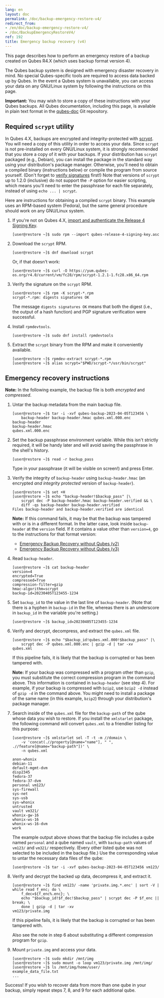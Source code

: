 ```yaml
---
lang: en
layout: doc
permalink: /doc/backup-emergency-restore-v4/
redirect_from:
- /en/doc/backup-emergency-restore-v4/
- /doc/BackupEmergencyRestoreV4/
ref: 192
title: Emergency backup recovery (v4)
---
```


This page describes how to perform an emergency restore of a backup created on
Qubes R4.X (which uses backup format version 4).

The Qubes backup system is designed with emergency disaster recovery in mind. No
special Qubes-specific tools are required to access data backed up by Qubes. In
the event a Qubes system is unavailable, you can access your data on any
GNU/Linux system by following the instructions on this page.

**Important:** You may wish to store a copy of these instructions with your
Qubes backups. All Qubes documentation, including this page, is available in
plain text format in the [qubes-doc](https://github.com/QubesOS/qubes-doc) Git
repository.

## Required `scrypt` utility

In Qubes 4.X, backups are encrypted and integrity-protected with
[scrypt](https://www.tarsnap.com/scrypt.html). You will need a copy of this
utility in order to access your data.  Since `scrypt` is not pre-installed on
every GNU/Linux system, it is strongly recommended that you store a copy of it
with your backups. If your distribution has `scrypt` packaged (e.g., Debian),
you can install the package in the standard way using your distribution's
package manager. Otherwise, you'll need to obtain a compiled binary
(instructions below) or compile the program from source yourself. (Don't forget
to [verify signatures](/security/verifying-signatures) first!) Note that
versions of `scrypt` up to 1.2.0 (inclusive) do not support the `-P` option for
easier scripting, which means you'll need to enter the passphrase for each file
separately, instead of using `echo ... | scrypt`.

Here are instructions for obtaining a compiled `scrypt` binary. This example
uses an RPM-based system (Fedora), but the same general procedure should work on
any GNU/Linux system.

 1. If you're not on Qubes 4.X, [import and authenticate the Release 4 Signing
    Key](/security/verifying-signatures/#how-to-import-and-authenticate-release-signing-keys).

        [user@restore ~]$ sudo rpm --import qubes-release-4-signing-key.asc

 2. Download the `scrypt` RPM.

        [user@restore ~]$ dnf download scrypt

    Or, if that doesn't work:

        [user@restore ~]$ curl -O https://yum.qubes-os.org/r4.0/current/vm/fc28/rpm/scrypt-1.2.1-1.fc28.x86_64.rpm

 3. Verify the signature on the `scrypt` RPM.

        [user@restore ~]$ rpm -K scrypt-*.rpm
        scrypt-*.rpm: digests signatures OK

    The message `digests signatures OK` means that both the digest (i.e., the
    output of a hash function) and PGP signature verification were successful.

 4. Install `rpmdevtools`.

        [user@restore ~]$ sudo dnf install rpmdevtools

 5. Extract the `scrypt` binary from the RPM and make it conveniently
    available.

        [user@restore ~]$ rpmdev-extract scrypt-*.rpm
        [user@restore ~]$ alias scrypt="$PWD/scrypt-*/usr/bin/scrypt"

## Emergency recovery instructions

**Note:** In the following example, the backup file is both *encrypted* and
*compressed*.

 1. Untar the backup metadata from the main backup file.

        [user@restore ~]$ tar -i -xvf qubes-backup-2023-04-05T123456 \
            backup-header backup-header.hmac qubes.xml.000.enc
        backup-header
        backup-header.hmac
        qubes.xml.000.enc

 2. Set the backup passphrase environment variable. While this isn't strictly
    required, it will be handy later and will avoid saving the passphrase in the
    shell's history.

        [user@restore ~]$ read -r backup_pass

    Type in your passphrase (it will be visible on screen!) and press Enter.

 3. Verify the integrity of `backup-header` using `backup-header.hmac` (an
    encrypted *and integrity protected* version of `backup-header`).

        [user@restore ~]$ set +H
        [user@restore ~]$ echo "backup-header!$backup_pass" |\
            scrypt dec -P backup-header.hmac backup-header.verified && \
            diff -qs backup-header backup-header.verified
        Files backup-header and backup-header.verified are identical

    **Note:** If this command fails, it may be that the backup was tampered with
    or is in a different format. In the latter case, look inside `backup-header`
    at the `version` field. If it contains a value other than `version=4`, go to
    the instructions for that format version:
    - [Emergency Backup Recovery without Qubes (v2)](/doc/backup-emergency-restore-v2/)
    - [Emergency Backup Recovery without Qubes (v3)](/doc/backup-emergency-restore-v3/)

 4. Read `backup-header`.

        [user@restore ~]$ cat backup-header
        version=4
        encrypted=True
        compressed=True
        compression-filter=gzip
        hmac-algorithm=scrypt
        backup-id=20230405T123455-1234

 5. Set `backup_id` to the value in the last line of `backup-header`. (Note that
    there is a hyphen in `backup-id` in the file, whereas there is an underscore
    in `backup_id` in the variable you're setting.)

        [user@restore ~]$ backup_id=20230405T123455-1234

 6. Verify and decrypt, decompress, and extract the `qubes.xml` file.

        [user@restore ~]$ echo "$backup_id!qubes.xml.000!$backup_pass" |\
            scrypt dec -P qubes.xml.000.enc | gzip -d | tar -xv
        qubes.xml

    If this pipeline fails, it is likely that the backup is corrupted or has
    been tampered with.

    **Note:** If your backup was compressed with a program other than `gzip`,
    you must substitute the correct compression program in the command above.
    This information is contained in `backup-header` (see step 4). For example,
    if your backup is compressed with `bzip2`, use `bzip2 -d` instead of `gzip
    -d` in the command above. You might need to install a package of the same
    name (in this example, `bzip2`) through your distribution's package manager.

 7. Search inside of the `qubes.xml` file for the `backup-path` of the qube
    whose data you wish to restore. If you install the `xmlstarlet` package, the
    following command will convert `qubes.xml` to a friendlier listing for this
    purpose:

        [user@restore ~]$ xmlstarlet sel -T -t -m //domain \
            -v 'concat(.//property[@name="name"], " ", .//feature[@name="backup-path"])' \
            -n qubes.xml
        
        anon-whonix
        debian-11
        default-mgmt-dvm
        disp2345
        fedora-37
        fedora-37-dvm
        personal vm123/
        sys-firewall
        sys-net
        sys-usb
        sys-whonix
        untrusted
        vault vm321/
        whonix-gw-16
        whonix-ws-16
        whonix-ws-16-dvm
        work

    The example output above shows that the backup file includes a qube named
    `personal` and a qube named `vault`, with `backup-path` values of `vm123/`
    and `vm321/` respectively. (Every other listed qube was not selected to be
    included in the backup file.) Use the corresponding value to untar the
    necessary data files of the qube:

        [user@restore ~]$ tar -i -xvf qubes-backup-2023-04-05T123456 vm123/

 8. Verify and decrypt the backed up data, decompress it, and extract it.

        [user@restore ~]$ find vm123/ -name 'private.img.*.enc' | sort -V | while read f_enc; do \
            f_dec=${f_enc%.enc}; \
            echo "$backup_id!$f_dec!$backup_pass" | scrypt dec -P $f_enc || break; \
            done | gzip -d | tar -xv
        vm123/private.img

    If this pipeline fails, it is likely that the backup is corrupted or has
    been tampered with.

    Also see the note in step 6 about substituting a different compression
    program for `gzip`.

 9. Mount `private.img` and access your data.

        [user@restore ~]$ sudo mkdir /mnt/img
        [user@restore ~]$ sudo mount -o loop vm123/private.img /mnt/img/
        [user@restore ~]$ ls /mnt/img/home/user/
        example_data_file.txt
        ...

Success! If you wish to recover data from more than one qube in your backup,
simply repeat steps 7, 8, and 9 for each additional qube.
